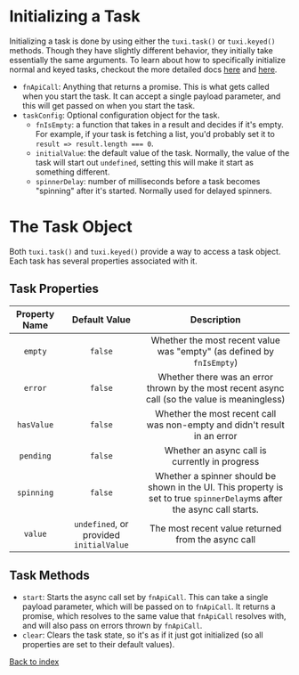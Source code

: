 # Initializing a Task

Initializing a task is done by using either the `tuxi.task()` or `tuxi.keyed()` methods. Though they have slightly different behavior, they initially take essentially the same arguments. To learn about how to specifically initialize normal and keyed tasks, checkout the more detailed docs [here](task.md) and [here](keyed.md).

- `fnApiCall`: Anything that returns a promise. This is what gets called when you start the task. It can accept a single payload parameter, and this will get passed on when you start the task.
- `taskConfig`: Optional configuration object for the task.
  - `fnIsEmpty`: a function that takes in a result and decides if it's empty. For example, if your task is fetching a list, you'd probably set it to `result => result.length === 0`.
  - `initialValue`: the default value of the task. Normally, the value of the task will start out `undefined`, setting this will make it start as something different.
  - `spinnerDelay`: number of milliseconds before a task becomes "spinning" after it's started. Normally used for delayed spinners.

# The Task Object

Both `tuxi.task()` and `tuxi.keyed()` provide a way to access a task object. Each task has several properties associated with it.

## Task Properties

| Property Name | Default Value | Description |
|:-------------:|:-------------------------------------:|:-----------------------------------------------------------------------------------------------------------------------:|
| `empty` | `false` | Whether the most recent value was "empty" (as defined by `fnIsEmpty`) |
| `error` | `false` | Whether there was an error thrown by the most recent async call (so the value is meaningless) |
| `hasValue` | `false` | Whether the most recent call was non-empty and didn't result in an error |
| `pending` | `false` | Whether an async call is currently in progress |
| `spinning` | `false` | Whether a spinner should be shown in the UI. This property is set to true `spinnerDelay`ms after the async call starts. |
| `value` | `undefined`, or provided `initialValue` | The most recent value returned from the async call |

## Task Methods

- `start`: Starts the async call set by `fnApiCall`. This can take a single payload parameter, which will be passed on to `fnApiCall`. It returns a promise, which resolves to the same value that `fnApiCall` resolves with, and will also pass on errors thrown by `fnApiCall`.
- `clear`: Clears the task state, so it's as if it just got initialized (so all properties are set to their default values).

[Back to index](readme.md)
